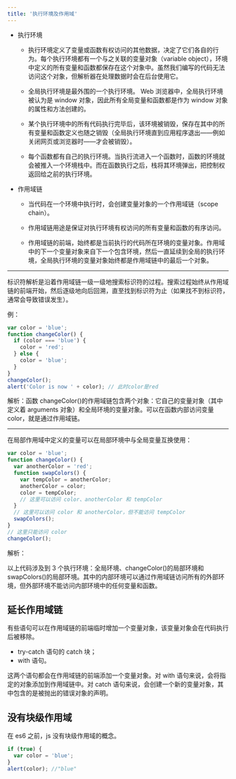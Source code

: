 ```yaml
---
title: '执行环境及作用域'
---
```


- 执行环境

  - 执行环境定义了变量或函数有权访问的其他数据，决定了它们各自的行为。每个执行环境都有一个与之关联的变量对象（variable object），环境中定义的所有变量和函数都保存在这个对象中。虽然我们编写的代码无法访问这个对象，但解析器在处理数据时会在后台使用它。

  - 全局执行环境是最外围的一个执行环境。 Web 浏览器中，全局执行环境被认为是 window 对象，因此所有全局变量和函数都是作为 window 对象的属性和方法创建的。

  - 某个执行环境中的所有代码执行完毕后，该环境被销毁，保存在其中的所有变量和函数定义也随之销毁（全局执行环境直到应用程序退出——例如关闭网页或浏览器时——才会被销毁）。

  - 每个函数都有自己的执行环境。当执行流进入一个函数时，函数的环境就会被推入一个环境栈中。而在函数执行之后，栈将其环境弹出，把控制权返回给之前的执行环境。

- 作用域链

  - 当代码在一个环境中执行时，会创建变量对象的一个作用域链（scope chain）。

  - 作用域链用途是保证对执行环境有权访问的所有变量和函数的有序访问。

  - 作用域链的前端，始终都是当前执行的代码所在环境的变量对象。作用域中的下一个变量对象来自下一个包含环境，然后一直延续到全局的执行环境，全局执行环境的变量对象始终都是作用域链中的最后一个对象。

<hr/>

标识符解析是沿着作用域链一级一级地搜索标识符的过程。搜索过程始终从作用域链的前端开始，然后逐级地向后回溯，直至找到标识符为止（如果找不到标识符，通常会导致错误发生）。

例：

```js
var color = 'blue';
function changeColor() {
  if (color === 'blue') {
    color = 'red';
  } else {
    color = 'blue';
  }
}
changeColor();
alert('Color is now ' + color); // 此时color是red
```

解析：函数 changeColor()的作用域链包含两个对象：它自己的变量对象（其中定义着 arguments 对象）和全局环境的变量对象。可以在函数内部访问变量 color，就是通过作用域链。

<hr/>

在局部作用域中定义的变量可以在局部环境中与全局变量互换使用：

```js
var color = 'blue';
function changeColor() {
  var anotherColor = 'red';
  function swapColors() {
    var tempColor = anotherColor;
    anotherColor = color;
    color = tempColor;
    // 这里可以访问 color、anotherColor 和 tempColor
  }
  // 这里可以访问 color 和 anotherColor，但不能访问 tempColor
  swapColors();
}
// 这里只能访问 color
changeColor();
```

解析：

以上代码涉及到 3 个执行环境：全局环境、changeColor()的局部环境和 swapColors()的局部环境。其中的内部环境可以通过作用域链访问所有的外部环境，但外部环境不能访问内部环境中的任何变量和函数。

## 延长作用域链

有些语句可以在作用域链的前端临时增加一个变量对象，该变量对象会在代码执行后被移除。

- try-catch 语句的 catch 块；
- with 语句。

这两个语句都会在作用域链的前端添加一个变量对象。对 with 语句来说，会将指定的对象添加到作用域链中。对 catch 语句来说，会创建一个新的变量对象，其中包含的是被抛出的错误对象的声明。

## 没有块级作用域

在 es6 之前，js 没有块级作用域的概念。

```js
if (true) {
  var color = 'blue';
}
alert(color); //"blue"
```
